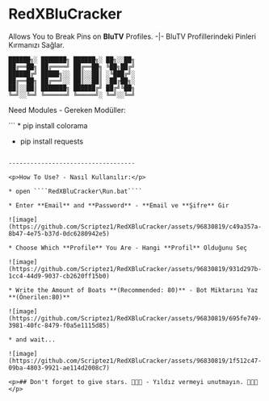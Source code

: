 # RedXBluCracker
Allows You to Break Pins on **BluTV** Profiles. -|- BluTV Profillerindeki Pinleri Kırmanızı Sağlar.
```
██████╗░ ███████╗ ██████╗░ ██╗░░██╗
██╔══██╗ ██╔════╝ ██╔══██╗ ╚██╗██╔╝
██████╔╝ █████╗░░ ██║░░██║ ░╚███╔╝░
██╔══██╗ ██╔══╝░░ ██║░░██║ ░██╔██╗░
██║░░██║ ███████╗ ██████╔╝ ██╔╝╚██╗
╚═╝░░╚═╝ ╚══════╝ ╚═════╝░ ╚═╝░░╚═╝
```

<p>Need Modules - Gereken Modüller:</p>
```
* pip install colorama

* pip install requests
```

-----------------------------------

<p>How To Use? - Nasıl Kullanılır:</p>

* open ````RedXBluCracker\Run.bat````

* Enter **Email** and **Password** - **Email ve **Şifre** Gir

![image](https://github.com/Scriptez1/RedXBluCracker/assets/96830819/c49a357a-8b47-4e75-b37d-0dc6280942e5)

* Choose Which **Profile** You Are - Hangi **Profil** Olduğunu Seç

![image](https://github.com/Scriptez1/RedXBluCracker/assets/96830819/931d297b-1cc4-44d9-9037-cb2620ff15b0)

* Write the Amount of Boats **(Recommended: 80)** - Bot Miktarını Yaz **(Önerilen:80)**

![image](https://github.com/Scriptez1/RedXBluCracker/assets/96830819/695fe749-3981-40fc-8479-f0a5e1115d85)

* and wait...

![image](https://github.com/Scriptez1/RedXBluCracker/assets/96830819/1f512c47-09ba-4803-9921-ae114d2008c7)

<p>## Don't forget to give stars. 🌟🌟🌟 - Yıldız vermeyi unutmayın. 🌟🌟🌟</p>
